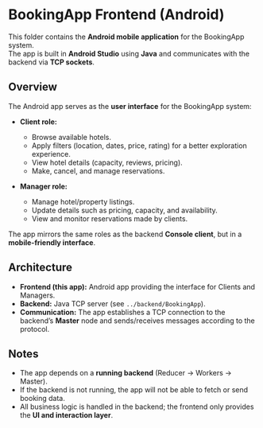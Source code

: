 # BookingApp Frontend (Android)

This folder contains the **Android mobile application** for the BookingApp system.  
The app is built in **Android Studio** using **Java** and communicates with the backend via **TCP sockets**.

## Overview

The Android app serves as the **user interface** for the BookingApp system:

- **Client role:**
  - Browse available hotels.
  - Apply filters (location, dates, price, rating) for a better exploration experience.
  - View hotel details (capacity, reviews, pricing).
  - Make, cancel, and manage reservations.

- **Manager role:**
  - Manage hotel/property listings.
  - Update details such as pricing, capacity, and availability.
  - View and monitor reservations made by clients.

The app mirrors the same roles as the backend **Console client**, but in a **mobile-friendly interface**.

## Architecture

- **Frontend (this app):** Android app providing the interface for Clients and Managers.
- **Backend:** Java TCP server (see `../backend/BookingApp`).
- **Communication:** The app establishes a TCP connection to the backend’s **Master** node and sends/receives messages according to the protocol.

## Notes

- The app depends on a **running backend** (Reducer → Workers → Master).  
- If the backend is not running, the app will not be able to fetch or send booking data.  
- All business logic is handled in the backend; the frontend only provides the **UI and interaction layer**.
